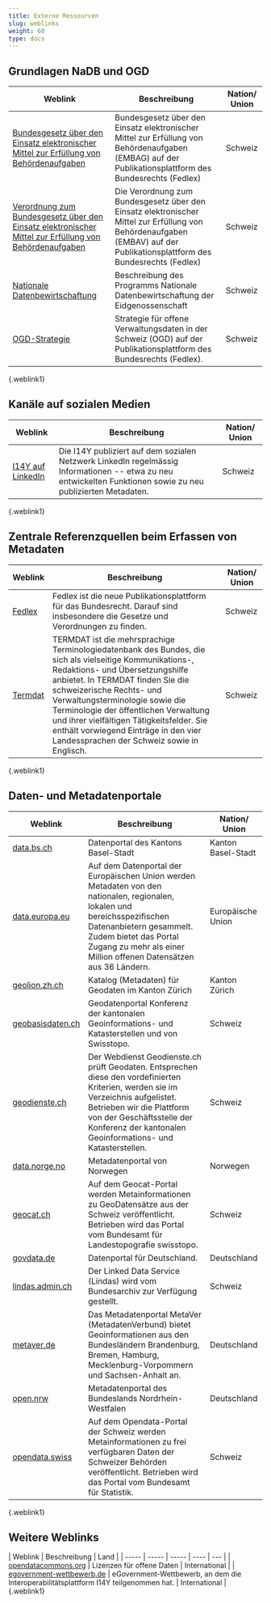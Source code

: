 ```yaml
---
title: Externe Ressourcen
slug: weblinks
weight: 60
type: docs
---
```


## Grundlagen NaDB und OGD
| Weblink | Beschreibung | Nation/ Union |
| --- | --- | --- |
| [Bundesgesetz über den Einsatz elektronischer Mittel zur Erfüllung von Behördenaufgaben](https://www.fedlex.admin.ch/eli/fga/2023/787) | Bundesgesetz über den Einsatz elektronischer Mittel zur Erfüllung von Behördenaufgaben (EMBAG) auf der Publikationsplattform des Bundesrechts (Fedlex) | Schweiz |
| [Verordnung zum Bundesgesetz über den Einsatz elektronischer Mittel zur Erfüllung von Behördenaufgaben](https://www.fedlex.admin.ch/eli/cc/2023/754) | Die Verordnung zum Bundesgesetz über den Einsatz elektronischer Mittel zur Erfüllung von Behördenaufgaben (EMBAV) auf der Publikationsplattform des Bundesrechts (Fedlex) | Schweiz |
| [Nationale Datenbewirtschaftung](https://www.bfs.admin.ch/bfs/de/home/nadb/nadb.html) | Beschreibung des Programms Nationale Datenbewirtschaftung der Eidgenossenschaft | Schweiz |
| [OGD-Strategie](https://fedlex.data.admin.ch/eli/fga/2019/125) | Strategie für offene Verwaltungsdaten in der Schweiz (OGD) auf der Publikationsplattform des Bundesrechts (Fedlex).  | Schweiz |
{.weblink1}

## Kanäle auf sozialen Medien
| Weblink | Beschreibung | Nation/ Union |
| --- | --- | --- |
| [I14Y auf LinkedIn](https://www.linkedin.com/showcase/103890166) | Die I14Y publiziert auf dem sozialen Netzwerk LinkedIn regelmässig Informationen -- etwa zu neu entwickelten Funktionen sowie zu neu publizierten Metadaten. | Schweiz |
{.weblink1}

## Zentrale Referenzquellen beim Erfassen von Metadaten
| Weblink | Beschreibung | Nation/ Union |
| --- | --- | --- |
| [Fedlex](https://www.fedlex.admin.ch) | Fedlex ist die neue Publikations­plattform für das Bundesrecht. Darauf sind insbesondere die Gesetze und Verordnungen zu finden. | Schweiz |
| [Termdat](https://www.termdat.bk.admin.ch) | TERMDAT ist die mehrsprachige Terminologiedatenbank des Bundes, die sich als vielseitige Kommunikations-, Redaktions- und Übersetzungshilfe anbietet. In TERMDAT finden Sie die schweizerische Rechts- und Verwaltungsterminologie sowie die Terminologie der öffentlichen Verwaltung und ihrer vielfältigen Tätigkeitsfelder. Sie enthält vorwiegend Einträge in den vier Landessprachen der Schweiz sowie in Englisch. | Schweiz |
{.weblink1}

## Daten- und Metadatenportale
| Weblink | Beschreibung | Nation/ Union |
| ----- | ----- | ----- | 
| [data.bs.ch](https://data.bs.ch/) | Datenportal des Kantons Basel-Stadt | Kanton Basel-Stadt |
| [data.europa.eu](https://data.europa.eu) | Auf dem Datenportal der Europäischen Union werden Metadaten von den nationalen, regionalen, lokalen und bereichsspezifischen Datenanbietern gesammelt. Zudem bietet das Portal Zugang zu mehr als einer Million offenen Datensätzen aus 36 Ländern. | Europäische Union |
| [geolion.zh.ch](https://geolion.zh.ch/) | Katalog (Metadaten) für Geodaten im Kanton Zürich | Kanton Zürich |
| [geobasisdaten.ch](https://geobasisdaten.ch) | Geodatenportal Konferenz der kantonalen Geoinformations­- und Katasterstellen und von Swisstopo. | Schweiz |
| [geodienste.ch](https://www.geodienste.ch/) | Der Webdienst Geodienste.ch prüft Geodaten. Entsprechen diese den vordefinierten Kriterien, werden sie im Verzeichnis aufgelistet. Betrieben wir die Plattform von der Geschäftsstelle der Konferenz der kantonalen Geoinformations­- und Katasterstellen. | Schweiz |
| [data.norge.no](https://data.norge.no/) | Metadatenportal von Norwegen | Norwegen |
| [geocat.ch](https://geocat.ch) | Auf dem Geocat-Portal werden Metainformationen zu GeoDatensätze aus der Schweiz veröffentlicht. Betrieben wird das Portal vom Bundesamt für Landestopografie swisstopo. | Schweiz |
| [govdata.de](https://www.govdata.de) | Datenportal für Deutschland. | Deutschland |
| [lindas.admin.ch](https://lindas.admin.ch) | Der Linked Data Service (Lindas) wird vom Bundesarchiv zur Verfügung gestellt. | Schweiz |
| [metaver.de](https://metaver.de) | Das Metadatenportal MetaVer (MetadatenVerbund) bietet Geoinformationen aus den Bundesländern Brandenburg, Bremen, Hamburg, Mecklenburg-Vorpommern und Sachsen-Anhalt an. | Deutschland |
| [open.nrw](https://open.nrw/) | Metadatenportal des Bundeslands Nordrhein-Westfalen | Deutschland |
| [opendata.swiss](https://opendata.swiss) | Auf dem Opendata-Portal der Schweiz werden Metainformationen zu frei verfügbaren Daten der Schweizer Behörden veröffentlicht. Betrieben wird das Portal vom Bundesamt für Statistik. | Schweiz |
{.weblink1}

## Weitere Weblinks
| Weblink | Beschreibung | Land |
| ----- | ----- | ----- | ---- | --- |
| [opendatacommons.org](https://opendatacommons.org/) | Lizenzen für offene Daten  | International |
| [egovernment-wettbewerb.de](https://www.egovernment-wettbewerb.de/) | eGovernment-Wettbewerb, an dem die Interoperabilitätsplattform I14Y teilgenommen hat.  | International |
{.weblink1}